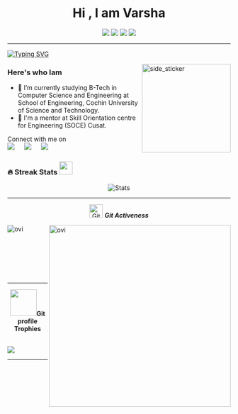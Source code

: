 <h1 align="center">Hi , I am Varsha </h1>
 <p align="center">
<img src="https://img.shields.io/badge/Age-19-blue" />
  <img src="https://img.shields.io/badge/Focus-Reserch-brightgreen" />
 <img src="https://img.shields.io/badge/Loves-Teaching-success" />
  <img src="https://img.shields.io/badge/Lives-Kerala-success" />
</p>

---

[![Typing SVG](https://readme-typing-svg.herokuapp.com?font=Fira+Code&size=20&pause=1100&color=39FF14&vCenter=true&width=1000&lines=Discovering+the+wonders+of+technology+and+connecting+with+humanity!+%F0%9F%98%81)](https://git.io/typing-svg)

<img align="right" width=200px height=200px alt="side_sticker" src="https://media.giphy.com/media/TEnXkcsHrP4YedChhA/giphy.gif" />

<h3> Here's who Iam </h3>

- 🔭 I’m currently studying B-Tech in Computer Science and Engineering at School of Engineering, Cochin University of Science and Technology.
- 🏢 I'm a mentor at Skill Orientation centre for Engineering (SOCE) Cusat.

<p>Connect with me on
<br>	
<a target="_blank" href="https://www.linkedin.com/in/varsha-shaheen-a10295231"><img src="https://img.shields.io/badge/-LinkedIn-0077B5?style=for-the-badge&logo=Linkedin&logoColor=white"></img></a>
&emsp;
<a target="_blank" href="mailto:varshashaheen2003@gmail.com"
><img src="https://img.shields.io/badge/-Gmail-D14836?style=for-the-badge&logo=Gmail&logoColor=white"></img></a>
&emsp;
<a target="_blank" href="https://twitter.com/varshashaheen"><img src="https://img.shields.io/badge/-Twitter-1DA1F2?style=for-the-badge&logo=Twitter&logoColor=white"></img></a>
&emsp;

### 🔥 Streak Stats <img src="https://media.giphy.com/media/iY8CRBdQXODJSCERIr/giphy.gif" width="30px">&nbsp;
<p align="center"><img src="https://github-readme-stats.vercel.app/api?username=varshashaheen&theme=gruvbox" alt="Stats"  /></p>

<hr>
<p align="center">
 <img src="https://media.giphy.com/media/W5eoZHPpUx9sapR0eu/giphy.gif" width="30px" alt="Git"/>&nbsp;<i><b>Git Activeness</b></i></p>
 
<p><img align="left" src="https://github-readme-stats.vercel.app/api/top-langs?username=varshashaheen&show_icons=true&locale=en&layout=compact&theme=gruvbox" alt="ovi" /></p>
<p>&nbsp;<img align="right" src="https://github-readme-stats.vercel.app/api?username=varshashaheen&show_icons=true&locale=en&theme=gruvbox" alt="ovi" width="410" /></p>
<br><br><br><br><br>

<hr>






<p align="center"><img src="https://media.giphy.com/media/QaMcXSekUWx7aogAUr/giphy.gif" width="60" /><b>Git profile Trophies</b></h4></p><br>
<img src="https://github-profile-trophy.vercel.app/?username=varshashaheen&theme=gruvbox" />

---
